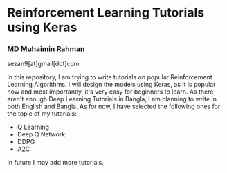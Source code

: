 # Reinforcement Learning Tutorials using Keras

### MD Muhaimin Rahman

<a>sezan9[at]gmail[dot]com</a>



In this repository, I am trying to write tutorials on popular Reinforcement Learning Algorithms. I will design the models using Keras, as it is popular now and most importantly, it's very easy for beginners to learn. As there aren't enough Deep Learning Tutorials in Bangla, I am planning to write in both English and Bangla. As for now, I have selected the following ones for the topic of my tutorials:
- Q Learning
- Deep Q Network
- DDPG
- A2C

In future I may add more tutorials. 
